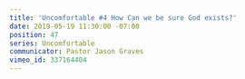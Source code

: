 ```yaml
---
title: 'Uncomfortable #4 How Can we be sure God exists?'
date: 2019-05-19 11:30:00 -07:00
position: 47
series: Uncomfortable
communicator: Pastor Jason Graves
vimeo_id: 337164404
---
```


